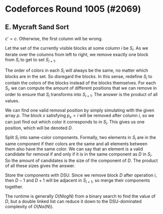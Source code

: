 # Codeforces Round 1005 (#2069)

## E. Mycraft Sand Sort
$c'=c$. Otherwise, the first column will be wrong.

Let the set of the currently visible blocks at some column $i$ be $S_i$. As we iterate over the columns from left to right, we remove exactly one block from $S_i$ to get to set $S_{i+1}$.

The order of colors in each $S_i$ will always be the same, no matter which blocks are in the set. So disregard the blocks. In this sense, redefine $S_i$ to contain the colors of the blocks instead of the blocks themselves. For each $S_i$, we can compute the amount of different positions that we can remove in order to ensure that $S_i$ transforms into $S_{i+1}$. The answer is the product of all values.

We can find one valid removal position by simply simulating with the given array $p$. The block $x$ satisfying $p_x=i$ will be removed after column $i$, so we can just find out which color it corresponds to in $S_i$. This gives us one position, which will be denoted $D$.

Split $S_i$ into same-color components. Formally, two elements in $S_i$ are in the same component if their colors are the same and all elements between them also have the same color. We can say that an element is a valid candidate for removal if and only if it is in the same component as $D$ in $S_i$. So the amount of candidates is the size of the component of $D$. The product of all these sizes gives the answer.

Store the components with DSU. Since we remove block $D$ after operation $i$, then $D-1$ and $D+1$ will be adjacent in $S_{i+1}$, so merge their components together.

The runtime is generally $O(NlogN)$ from a binary search to find the value of $D$, but a double linked list can reduce it down to the DSU-dominated complexity of $O(N\alpha(N))$.